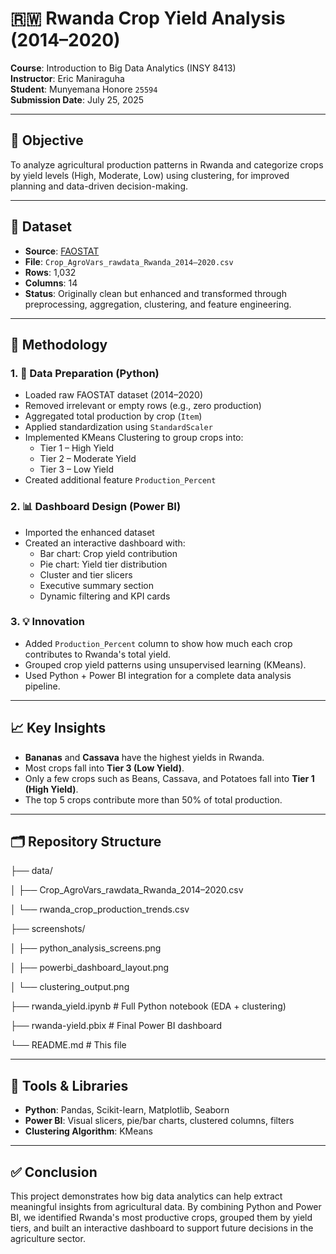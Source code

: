 # 🇷🇼 Rwanda Crop Yield Analysis (2014–2020)

**Course**: Introduction to Big Data Analytics (INSY 8413)  
**Instructor**: Eric Maniraguha  
**Student**: Munyemana Honore `25594`  
**Submission Date**: July 25, 2025

---

## 🎯 Objective

To analyze agricultural production patterns in Rwanda and categorize crops by yield levels (High, Moderate, Low) using clustering, for improved planning and data-driven decision-making.

---

## 📂 Dataset

- **Source**: [FAOSTAT](https://www.fao.org/faostat/)
- **File**: `Crop_AgroVars_rawdata_Rwanda_2014–2020.csv`
- **Rows**: 1,032  
- **Columns**: 14  
- **Status**: Originally clean but enhanced and transformed through preprocessing, aggregation, clustering, and feature engineering.

---

## 🔧 Methodology

### 1. 🧼 Data Preparation (Python)
- Loaded raw FAOSTAT dataset (2014–2020)
- Removed irrelevant or empty rows (e.g., zero production)
- Aggregated total production by crop (`Item`)
- Applied standardization using `StandardScaler`
- Implemented KMeans Clustering to group crops into:
  - Tier 1 – High Yield  
  - Tier 2 – Moderate Yield  
  - Tier 3 – Low Yield
- Created additional feature `Production_Percent`

### 2. 📊 Dashboard Design (Power BI)
- Imported the enhanced dataset
- Created an interactive dashboard with:
  - Bar chart: Crop yield contribution
  - Pie chart: Yield tier distribution
  - Cluster and tier slicers
  - Executive summary section
  - Dynamic filtering and KPI cards

### 3. 💡 Innovation
- Added `Production_Percent` column to show how much each crop contributes to Rwanda's total yield.
- Grouped crop yield patterns using unsupervised learning (KMeans).
- Used Python + Power BI integration for a complete data analysis pipeline.

---

## 📈 Key Insights

- **Bananas** and **Cassava** have the highest yields in Rwanda.
- Most crops fall into **Tier 3 (Low Yield)**.
- Only a few crops such as Beans, Cassava, and Potatoes fall into **Tier 1 (High Yield)**.
- The top 5 crops contribute more than 50% of total production.

---

## 🗂️ Repository Structure

├── data/

│ ├── Crop_AgroVars_rawdata_Rwanda_2014–2020.csv

│ └── rwanda_crop_production_trends.csv

├── screenshots/

│ ├── python_analysis_screens.png

│ ├── powerbi_dashboard_layout.png

│ └── clustering_output.png

├── rwanda_yield.ipynb # Full Python notebook (EDA + clustering)

├── rwanda-yield.pbix # Final Power BI dashboard

└── README.md # This file


---

## 🧠 Tools & Libraries

- **Python**: Pandas, Scikit-learn, Matplotlib, Seaborn  
- **Power BI**: Visual slicers, pie/bar charts, clustered columns, filters  
- **Clustering Algorithm**: KMeans

---

## ✅ Conclusion

This project demonstrates how big data analytics can help extract meaningful insights from agricultural data. By combining Python and Power BI, we identified Rwanda's most productive crops, grouped them by yield tiers, and built an interactive dashboard to support future decisions in the agriculture sector.
